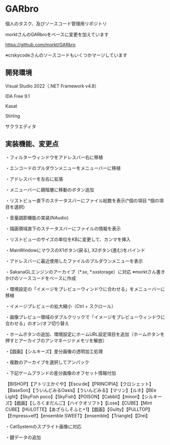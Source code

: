 # GARbro

個人のタスク、及びソースコード管理用リポジトリ

morktさんのGARbroをベースに変更を加えています

https://github.com/morkt/GARbro

※crskycodeさんのソースコードもいくつかマージしています

開発環境
---------
Visual Studio 2022（.NET Framework v4.8）

IDA Free 9.1

Kasat

Stirling

サクラエディタ

実装機能、変更点
---------
・フィルターウィンドウをアドレスバー右に移植

・エンコードのプルダウンメニューをメニューバーに移植

・アドレスバーを左右に拡張

・メニューバーに親階層に移動のボタン追加

・リストビュー直下のステータスバーにファイル総数を表示(*個の項目 *個の項目を選択)

・音量調節機能の実装(NAudio)

・描画領域直下のステータスバーにファイルの情報を表示

・リストビューのサイズの単位をKBに変更して、カンマを挿入

・MainWindowにマウスのX1ボタン(戻る), X2ボタン(進む)をバインド

・アドレスバーに最近使用したファイルのプルダウンメニューを表示

・SakanaGLエンジンのアーカイブ（*.sx, *.sxstorage）に対応 ※morktさん書きかけのソースコードをベースに作成

・環境設定の「イメージをプレビューウィンドウに合わせる」をメニューバーに移植

・イメージプレビューの拡大縮小（Ctrl + スクロール）

・画像プレビュー領域のダブルクリックで「イメージをプレビューウィンドウに合わせる」のオン/オフ切り替え

・ホームボタンの追加、環境設定にホームURL設定項目を追加（ホームボタンを押すとアーカイブのアンマネージドメモリを解放）

・【戯画】【シルキーズ】差分画像の透明加工処理

・複数のアーカイブを選択してアンパック

・下記ゲームブランドの差分画像のオフセット情報付加

【BISHOP】【アトリエかぐや】【Escu:de】【PRINCIPIA】【クロシェット】【BaseSon】【ういんどみるOasis】【ういんどみる】【マリン】【ルネ】【BEe Light】【SkyFish poco】【SkyFish】【POISON】【Cabbit】【minori】【シルキーズ】【戯画】【しろくまだんご】【ハイクオソフト】【Lose】【CUBE】【Mint CUBE】【HULOTTE】【あざらしそふと+1】【戯画】【Guilty】【PULLTOP】【Empress×elf】【ensemble SWEET】【ensemble】【Triangle】【Drei】

・CatSystemのスプライト画像に対応

・鍵データの追加
